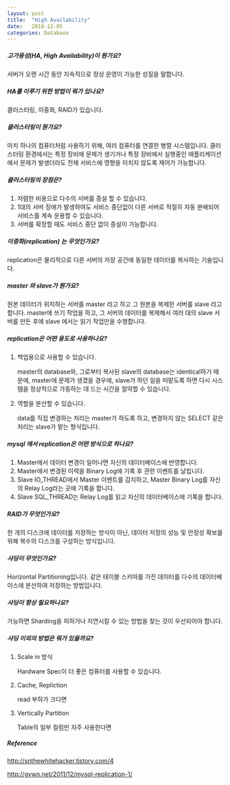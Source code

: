 ```yaml
---
layout: post
title:  "High Availability"
date:   2018-12-05
categories: Database
---
```


##### 고가용성(HA, High Availability)이 뭔가요?

서버가 오랜 시간 동안 지속적으로 정상 운영이 가능한 성질을 말합니다.

##### HA를 이루기 위한 방법이 뭐가 있나요?

클러스터링, 이중화, RAID가 있습니다.

##### 클러스터링이 뭔가요?

마치 하나의 컴퓨터처럼 사용하기 위해, 여러 컴퓨터를 연결한 병렬 시스템입니다. 클러스터링 환경에서는 특정 장비에 문제가 생기거나 특정 장비에서 실행중인 애플리케이션에서 문제가 발생더라도 전체 서비스에 영향을 미치지 않도록 제어가 가능합니다. 

##### 클러스터링의 장점은?

1. 저렴한 비용으로 다수의 서버를 증설 할 수 있습니다.
2. 1대의 서버 장애가 발생하여도 서비스 중단없이 다른 서버로 적절히 자동 분배되어 서비스를 계속 운용할 수 있습니다.
3. 서버를 확장할 때도 서비스 중단 없이 증설이 가능합니다.

##### 이중화(replication) 는 무엇인가요?

replication은 물리적으로 다른 서버의 저장 공간에 동일한 데이터를 복사하는 기술입니다.

##### master 와 slave가 뭔가요?

원본 데이터가 위치하는 서버를 master 라고 하고 그 원본을 복제한 서버를 slave 라고 합니다. master에 쓰기 작업을 하고, 그 서버의 데이터를 복제해서 여러 대의 slave 서버를 만든 후에 slave 에서는 읽기 작업만을 수행합니다.

##### replication은 어떤 용도로 사용하나요?

1. 백업용으로 사용할 수 있습니다.

   master의 database와, 그로부터 복사된 slave의 database는 identical하기 때문에, master에 문제가 생겼을 경우에, slave가 하던 일을 떠맡도록 하면 다시 시스템을 정상적으로 가동하는 데 드는 시간을 절약할 수 있습니다.

2. 역할을 분산할 수 있습니다.

   data를 직접 변경하는 처리는 master가 하도록 하고, 변경하지 않는 SELECT 같은 처리는 slave가 맡는 형식입니다.

##### mysql 에서 replication은 어떤 방식으로 하나요?

1. Master에서 데이터 변경이 일어나면 자신의 데이터베이스에 반영합니다.
2. Master에서 변경된 이력을 Binary Log에 기록 후 관련 이벤트를 날립니다.
3. Slave IO_THREAD에서 Master 이벤트를 감지하고, Master Binary Log를 자신의 Relay Log라는 곳에 기록을 합니다.
4. Slave SQL_THREAD는 Relay Log를 읽고 자신의 데이터베이스에 기록을 합니다.

##### RAID가 무엇인가요?

한 개의 디스크에 데이터를 저장하는 방식이 아닌, 데이터 저장의 성능 및 안정성 확보를 위해 복수의 디스크를 구성하는 방식입니다.

##### 샤딩이 무엇인가요?

Horizontal Partitioning입니다. 같은 테이블 스키마를 가진 데이터를 다수의 데이터베이스에 분산하여 저장하는 방법입니다.

##### 샤딩이 항상 필요하나요?

가능하면 Sharding을 피하거나 지연시킬 수 있는 방법을 찾는 것이 우선되어야 합니다. 

##### 샤딩 이외의 방법은 뭐가 있을까요?

1. Scale in 방식

   Hardware Spec이 더 좋은 컴퓨터를 사용할 수 있습니다. 

2. Cache, Repliction

   read 부하가 크다면 

3. Vertically Partition

   Table의 일부 컬럼만 자주 사용한다면

##### Reference

<http://snthewhitehacker.tistory.com/4>

<http://gywn.net/2011/12/mysql-replication-1/>